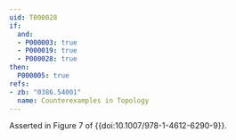 ```yaml
---
uid: T000028
if:
  and:
  - P000003: true
  - P000019: true
  - P000028: true
then:
  P000005: true
refs:
- zb: "0386.54001"
  name: Counterexamples in Topology
---
```



Asserted in Figure 7 of {{doi:10.1007/978-1-4612-6290-9}}.
